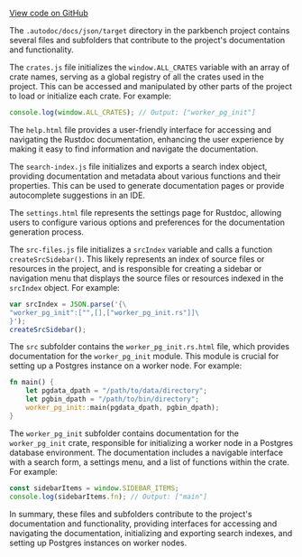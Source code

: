 [View code on GitHub](git@github.com:wangpatrick57/parkbench.git/.autodoc/docs/json/target)

The `.autodoc/docs/json/target` directory in the parkbench project contains several files and subfolders that contribute to the project's documentation and functionality.

The `crates.js` file initializes the `window.ALL_CRATES` variable with an array of crate names, serving as a global registry of all the crates used in the project. This can be accessed and manipulated by other parts of the project to load or initialize each crate. For example:

```javascript
console.log(window.ALL_CRATES); // Output: ["worker_pg_init"]
```

The `help.html` file provides a user-friendly interface for accessing and navigating the Rustdoc documentation, enhancing the user experience by making it easy to find information and navigate the documentation.

The `search-index.js` file initializes and exports a search index object, providing documentation and metadata about various functions and their properties. This can be used to generate documentation pages or provide autocomplete suggestions in an IDE.

The `settings.html` file represents the settings page for Rustdoc, allowing users to configure various options and preferences for the documentation generation process.

The `src-files.js` file initializes a `srcIndex` variable and calls a function `createSrcSidebar()`. This likely represents an index of source files or resources in the project, and is responsible for creating a sidebar or navigation menu that displays the source files or resources indexed in the `srcIndex` object. For example:

```javascript
var srcIndex = JSON.parse('{\
"worker_pg_init":["",[],["worker_pg_init.rs"]]\
}');
createSrcSidebar();
```

The `src` subfolder contains the `worker_pg_init.rs.html` file, which provides documentation for the `worker_pg_init` module. This module is crucial for setting up a Postgres instance on a worker node. For example:

```rust
fn main() {
    let pgdata_dpath = "/path/to/data/directory";
    let pgbin_dpath = "/path/to/bin/directory";
    worker_pg_init::main(pgdata_dpath, pgbin_dpath);
}
```

The `worker_pg_init` subfolder contains documentation for the `worker_pg_init` crate, responsible for initializing a worker node in a Postgres database environment. The documentation includes a navigable interface with a search form, a settings menu, and a list of functions within the crate. For example:

```javascript
const sidebarItems = window.SIDEBAR_ITEMS;
console.log(sidebarItems.fn); // Output: ["main"]
```

In summary, these files and subfolders contribute to the project's documentation and functionality, providing interfaces for accessing and navigating the documentation, initializing and exporting search indexes, and setting up Postgres instances on worker nodes.
